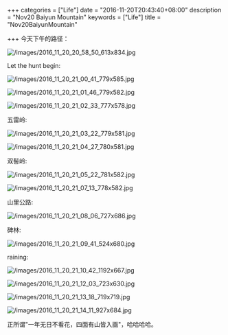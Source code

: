 +++
categories = ["Life"]
date = "2016-11-20T20:43:40+08:00"
description = "Nov20 Baiyun Mountain"
keywords = ["Life"]
title = "Nov20BaiyunMountain"

+++
今天下午的路径：    

![/images/2016_11_20_20_58_50_613x834.jpg](/images/2016_11_20_20_58_50_613x834.jpg)    

Let the hunt begin:    

![/images/2016_11_20_21_00_41_779x585.jpg](/images/2016_11_20_21_00_41_779x585.jpg)    

![/images/2016_11_20_21_01_46_779x582.jpg](/images/2016_11_20_21_01_46_779x582.jpg)    

![/images/2016_11_20_21_02_33_777x578.jpg](/images/2016_11_20_21_02_33_777x578.jpg)    

五雷岭:    

![/images/2016_11_20_21_03_22_779x581.jpg](/images/2016_11_20_21_03_22_779x581.jpg)    

![/images/2016_11_20_21_04_27_780x581.jpg](/images/2016_11_20_21_04_27_780x581.jpg)    

双髻岭:    

![/images/2016_11_20_21_05_22_781x582.jpg](/images/2016_11_20_21_05_22_781x582.jpg)    

![/images/2016_11_20_21_07_13_778x582.jpg](/images/2016_11_20_21_07_13_778x582.jpg)    

山里公路:    

![/images/2016_11_20_21_08_06_727x686.jpg](/images/2016_11_20_21_08_06_727x686.jpg)    

碑林:    

![/images/2016_11_20_21_09_41_524x680.jpg](/images/2016_11_20_21_09_41_524x680.jpg)    

raining:   

![/images/2016_11_20_21_10_42_1192x667.jpg](/images/2016_11_20_21_10_42_1192x667.jpg)    

![/images/2016_11_20_21_12_03_723x630.jpg](/images/2016_11_20_21_12_03_723x630.jpg)    

![/images/2016_11_20_21_13_18_719x719.jpg](/images/2016_11_20_21_13_18_719x719.jpg)    

![/images/2016_11_20_21_14_11_927x684.jpg](/images/2016_11_20_21_14_11_927x684.jpg)    

正所谓"一年无日不看花，四面有山皆入画"，哈哈哈哈。


